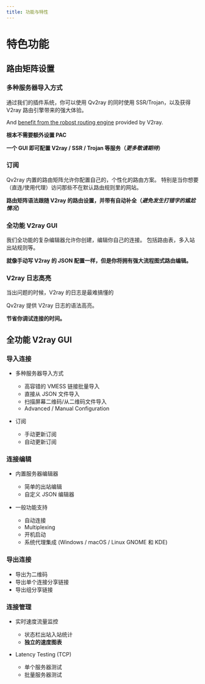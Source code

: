```yaml
---
title: 功能与特性
---
```


# 特色功能

## 路由矩阵设置

### 多种服务器导入方式

通过我们的插件系统，你可以使用 Qv2ray 的同时使用 SSR/Trojan，以及获得 V2ray 路由引擎带来的强大体验。

And [benefit from the robost routing engine](plugins/v2ray-integration.md) provided by V2ray.

**根本不需要额外设置 PAC**

**一个 GUI 即可配置 V2ray / SSR / Trojan 等服务（_更多敬请期待_）**

### 订阅

Qv2ray 内置的路由矩阵允许你配置自己的，个性化的路由方案。 特别是当你想要（直连/使用代理）访问那些不在默认路由规则里的网站。

**路由矩阵语法跟随 V2ray 的路由设置，并带有自动补全（_避免发生打错字的尴尬情况_）**

### 全功能 V2ray GUI

我们全功能的复杂编辑器允许你创建，编辑你自己的连接。 包括路由表，多入站出站规则等。

**就像手动写 V2ray 的 JSON 配置一样，但是你将拥有强大流程图式路由编辑。**

### V2ray 日志高亮

当出问题的时候，V2ray 的日志是最难搞懂的

Qv2ray 提供 V2ray 日志的语法高亮。

**节省你调试连接的时间。**

## 全功能 V2ray GUI

### 导入连接

- 多种服务器导入方式
  - 高容错的 VMESS 链接批量导入
  - 直接从 JSON 文件导入
  - 扫描屏幕二维码/从二维码文件导入
  - Advanced / Manual Configuration
- 订阅

  - 手动更新订阅
  - 自动更新订阅

### 连接编辑

- 内置服务器编辑器

  - 简单的出站编辑
  - 自定义 JSON 编辑器

- 一般功能支持

  - 自动连接
  - Multiplexing
  - 开机启动
  - 系统代理集成 (Windows / macOS / Linux GNOME 和 KDE)

### 导出连接

- 导出为二维码
- 导出单个连接分享链接
- 导出组分享链接

### 连接管理

- 实时速度流量监控

  - 状态栏出站入站统计
  - **独立的速度图表**

- Latency Testing (TCP)

  - 单个服务器测试
  - 批量服务器测试
